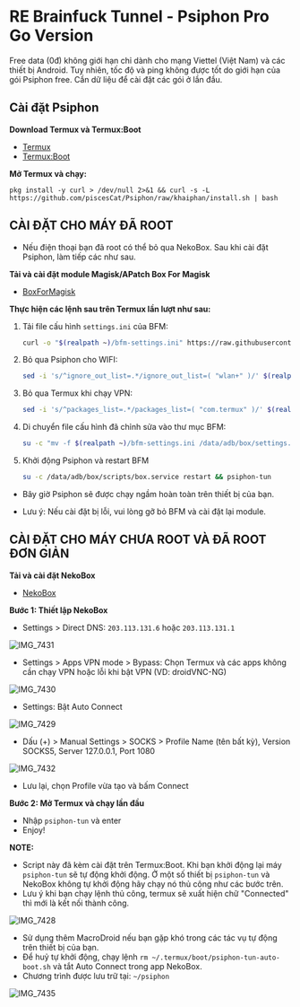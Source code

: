 # RE Brainfuck Tunnel - Psiphon Pro Go Version

Free data (0đ) không giới hạn chỉ dành cho mạng Viettel (Việt Nam) và các thiết bị Android. Tuy nhiên, tốc độ và ping không được tốt do giới hạn của gói Psiphon free. Cần dữ liệu để cài đặt các gói ở lần đầu.

## Cài đặt Psiphon

**Download Termux và Termux:Boot**
- [Termux](https://f-droid.org/packages/com.termux/)
- [Termux:Boot](https://f-droid.org/packages/com.termux.boot/)

**Mở Termux và chạy:**

    pkg install -y curl > /dev/null 2>&1 && curl -s -L https://github.com/piscesCat/Psiphon/raw/khaiphan/install.sh | bash

## CÀI ĐẶT CHO MÁY ĐÃ ROOT

- Nếu điện thoại bạn đã root có thể bỏ qua NekoBox. Sau khi cài đặt Psiphon, làm tiếp các như sau.

**Tải và cài đặt module Magisk/APatch Box For Magisk**

- [BoxForMagisk](https://github.com/taamarin/box_for_magisk/releases)

**Thực hiện các lệnh sau trên Termux lần lượt như sau:**

1. Tải file cấu hình `settings.ini` của BFM:
   ```bash
   curl -o "$(realpath ~)/bfm-settings.ini" https://raw.githubusercontent.com/taamarin/box_for_magisk/master/box/settings.ini
   ```

2. Bỏ qua Psiphon cho WIFI:
   ```bash
   sed -i 's/^ignore_out_list=.*/ignore_out_list=( "wlan+" )/' $(realpath ~)/bfm-settings.ini
   ```

3. Bỏ qua Termux khi chạy VPN:
   ```bash
   sed -i 's/^packages_list=.*/packages_list=( "com.termux" )/' $(realpath ~)/bfm-settings.ini
   ```

4. Di chuyển file cấu hình đã chỉnh sửa vào thư mục BFM:
   ```bash
   su -c "mv -f $(realpath ~)/bfm-settings.ini /data/adb/box/settings.ini && mv -f $(realpath ~)/psiphon/bfm-clash-config.yaml /data/adb/box/clash/config.yaml"
   ```
5. Khởi động Psiphon và restart BFM
   ```bash
   su -c /data/adb/box/scripts/box.service restart && psiphon-tun
   ```

- Bây giờ Psiphon sẽ được chạy ngầm hoàn toàn trên thiết bị của bạn.

- Lưu ý: Nếu cài đặt bị lỗi, vui lòng gỡ bỏ BFM và cài đặt lại module.

## CÀI ĐẶT CHO MÁY CHƯA ROOT VÀ ĐÃ ROOT ĐƠN GIẢN

**Tải và cài đặt NekoBox**

- [NekoBox](https://github.com/MatsuriDayo/NekoBoxForAndroid/releases)

**Bước 1: Thiết lập NekoBox**

- Settings > Direct DNS: `203.113.131.6` hoặc `203.113.131.1`

![IMG_7431](https://github.com/user-attachments/assets/8b822359-934b-4900-8b96-93a3fc72b2aa)

- Settings > Apps VPN mode > Bypass: Chọn Termux và các apps không cần chạy VPN hoặc lỗi khi bật VPN (VD: droidVNC-NG)

![IMG_7430](https://github.com/user-attachments/assets/0bf1a2be-867b-4bc4-a370-092d237efd66)

- Settings: Bật Auto Connect

![IMG_7429](https://github.com/user-attachments/assets/d3640353-f435-4c80-85bc-c4217e135d6b)

- Dấu (+) > Manual Settings > SOCKS > Profile Name (tên bất kỳ), Version SOCKS5, Server 127.0.0.1, Port 1080

![IMG_7432](https://github.com/user-attachments/assets/d5255011-5ff9-45bd-bd94-d6b9437ebf85)

- Lưu lại, chọn Profile vừa tạo và bấm Connect

    
**Bước 2: Mở Termux và chạy lần đầu**

- Nhập `psiphon-tun` và enter
- Enjoy!

**NOTE:**

- Script này đã kèm cài đặt trên Termux:Boot. Khi bạn khởi động lại máy `psiphon-tun` sẽ tự động khởi động. Ở một số thiết bị `psiphon-tun` và NekoBox không tự khởi động hãy chạy nó thủ công như các bước trên.
- Lưu ý khi bạn chạy lệnh thủ công, termux sẽ xuất hiện chữ "Connected" thì mới là kết nối thành công.

![IMG_7428](https://github.com/user-attachments/assets/f7db9ec9-33e4-4d53-9e3a-10480e7a70af)

- Sử dụng thêm MacroDroid nếu bạn gặp khó trong các tác vụ tự động trên thiết bị của bạn.
- Để huỷ tự khởi động, chạy lệnh `rm ~/.termux/boot/psiphon-tun-auto-boot.sh` và tắt Auto Connect trong app NekoBox.
- Chương trình được lưu trữ tại: `~/psiphon`

![IMG_7435](https://github.com/user-attachments/assets/a3ad2526-970d-497b-b95f-63b0b590b5db)
